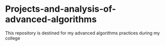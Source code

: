 # Projects-and-analysis-of-advanced-algorithms
This repository is destined for my advanced algorithms practices during my college

